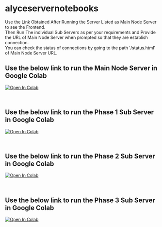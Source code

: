 # alyceservernotebooks

Use the Link Obtained After Running the Server Listed as Main Node Server to see the Frontend.
<br/>
Then Run The individual Sub Servers as per your requirements and Provide the URL of Main Node Server when prompted so that they are establish connection.
<br/>
You can check the status of connections by going to the path '/status.html' of Main Node Server URL. 

## Use the below link to run the Main Node Server in Google Colab
[![Open In Colab](https://colab.research.google.com/assets/colab-badge.svg)](https://colab.research.google.com/github/16cs009/alyceservernotebooks/blob/master/NodeServer.ipynb)

<br/>

## Use the below link to run the Phase 1 Sub Server in Google Colab
[![Open In Colab](https://colab.research.google.com/assets/colab-badge.svg)](https://colab.research.google.com/github/16cs009/alyceservernotebooks/blob/master/phase_1_processor.ipynb)

<br/>

## Use the below link to run the Phase 2 Sub Server in Google Colab
[![Open In Colab](https://colab.research.google.com/assets/colab-badge.svg)](https://colab.research.google.com/github/16cs009/alyceservernotebooks/blob/master/phase_2_processor.ipynb)

<br/>

## Use the below link to run the Phase 3 Sub Server in Google Colab
[![Open In Colab](https://colab.research.google.com/assets/colab-badge.svg)](https://colab.research.google.com/github/16cs009/alyceservernotebooks/blob/master/phase_3_processor.ipynb)